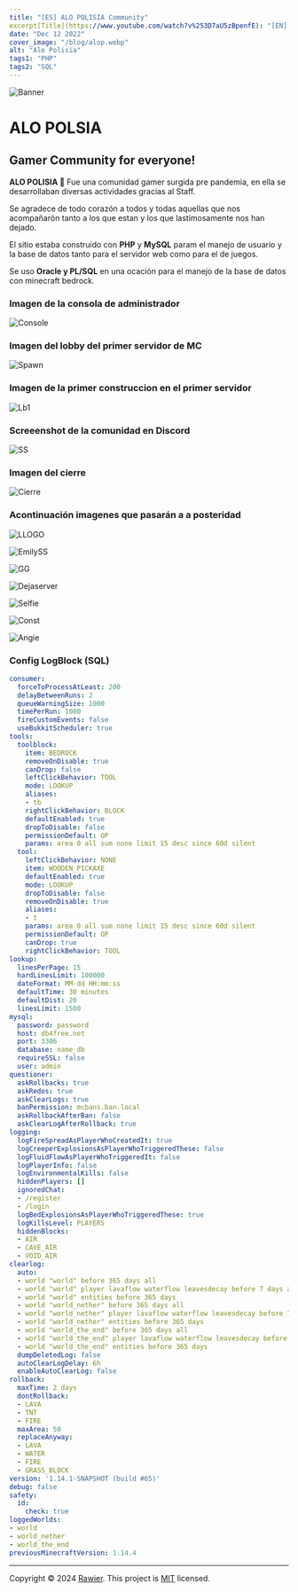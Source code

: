 ```yaml
---
title: "[ES] ALO POLISIA Community"
excerpt[Title](https://www.youtube.com/watch?v%253D7aU5zBpenfE): "[EN] An Encrypt and Decrypt for files and folders!"
date: "Dec 12 2022"
cover_image: "/blog/alop.webp"
alt: "Alo Polisia"
tags1: "PHP"
tags2: "SQL"
---
```


![Banner](https://i.imgur.com/BD7u7kY.png)

# ALO POLSIA

## Gamer Community for everyone!

**ALO POLISIA 🍁** Fue una comunidad gamer surgida pre pandemia, en ella se desarrollaban diversas actividades gracias al Staff.

Se agradece de todo corazón a todos y todas aquellas que nos acompañarón tanto a los que estan y los que lastimosamente nos han dejado.

El sitio estaba construido con **PHP** y **MySQL** param el manejo de usuario y la base de datos tanto para el servidor web como para el de juegos.

Se uso **Oracle y PL/SQL** en una ocación para el manejo de la base de datos con minecraft bedrock.

### Imagen de la consola de administrador

![Console](https://i.imgur.com/0HXaliv.png)

### Imagen del lobby del primer servidor de MC

![Spawn](https://i.imgur.com/YqkC6Yi.png)

### Imagen de la primer construccion en el primer servidor

![Lb1](https://i.imgur.com/9UrQr3x.png)

### Screeenshot de la comunidad en Discord

![SS](https://i.imgur.com/Raosfeg.png)

### Imagen del cierre

![Cierre](https://i.imgur.com/SgTDHoU.png)

### Acontinuación imagenes que pasarán a a posteridad

![LLOGO](https://i.imgur.com/pllkmTt.png)

![EmilySS](https://i.imgur.com/sa8VLDl.png)

![GG](https://i.imgur.com/KDyJLqP.png)

![Dejaserver](https://i.imgur.com/j7Ni4t1.png)

![Selfie](https://i.imgur.com/bI7aFGv.png)

![Const](https://i.imgur.com/AHwAiCC.png)

![Angie](https://i.imgur.com/BVcFncL.png)

### Config LogBlock (SQL)

```yaml
consumer:
  forceToProcessAtLeast: 200
  delayBetweenRuns: 2
  queueWarningSize: 1000
  timePerRun: 1000
  fireCustomEvents: false
  useBukkitScheduler: true
tools:
  toolblock:
    item: BEDROCK
    removeOnDisable: true
    canDrop: false
    leftClickBehavior: TOOL
    mode: LOOKUP
    aliases:
    - tb
    rightClickBehavior: BLOCK
    defaultEnabled: true
    dropToDisable: false
    permissionDefault: OP
    params: area 0 all sum none limit 15 desc since 60d silent
  tool:
    leftClickBehavior: NONE
    item: WOODEN_PICKAXE
    defaultEnabled: true
    mode: LOOKUP
    dropToDisable: false
    removeOnDisable: true
    aliases:
    - t
    params: area 0 all sum none limit 15 desc since 60d silent
    permissionDefault: OP
    canDrop: true
    rightClickBehavior: TOOL
lookup:
  linesPerPage: 15
  hardLinesLimit: 100000
  dateFormat: MM-dd HH:mm:ss
  defaultTime: 30 minutes
  defaultDist: 20
  linesLimit: 1500
mysql:
  password: password
  host: db4free.net
  port: 3306
  database: name_db
  requireSSL: false
  user: admin
questioner:
  askRollbacks: true
  askRedos: true
  askClearLogs: true
  banPermission: mcbans.ban.local
  askRollbackAfterBan: false
  askClearLogAfterRollback: true
logging:
  logFireSpreadAsPlayerWhoCreatedIt: true
  logCreeperExplosionsAsPlayerWhoTriggeredThese: false
  logFluidFlowAsPlayerWhoTriggeredIt: false
  logPlayerInfo: false
  logEnvironmentalKills: false
  hiddenPlayers: []
  ignoredChat:
  - /register
  - /login
  logBedExplosionsAsPlayerWhoTriggeredThese: true
  logKillsLevel: PLAYERS
  hiddenBlocks:
  - AIR
  - CAVE_AIR
  - VOID_AIR
clearlog:
  auto:
  - world "world" before 365 days all
  - world "world" player lavaflow waterflow leavesdecay before 7 days all
  - world "world" entities before 365 days
  - world "world_nether" before 365 days all
  - world "world_nether" player lavaflow waterflow leavesdecay before 7 days all
  - world "world_nether" entities before 365 days
  - world "world_the_end" before 365 days all
  - world "world_the_end" player lavaflow waterflow leavesdecay before 7 days all
  - world "world_the_end" entities before 365 days
  dumpDeletedLog: false
  autoClearLogDelay: 6h
  enableAutoClearLog: false
rollback:
  maxTime: 2 days
  dontRollback:
  - LAVA
  - TNT
  - FIRE
  maxArea: 50
  replaceAnyway:
  - LAVA
  - WATER
  - FIRE
  - GRASS_BLOCK
version: '1.14.1-SNAPSHOT (build #65)'
debug: false
safety:
  id:
    check: true
loggedWorlds:
- world
- world_nether
- world_the_end
previousMinecraftVersion: 1.14.4

```

---

Copyright © 2024 [Rawier](https://rawier.vercel.app). This project is [MIT](/LICENSE) licensed.
